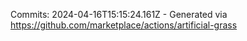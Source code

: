 Commits: 2024-04-16T15:15:24.161Z - Generated via https://github.com/marketplace/actions/artificial-grass
<br>
